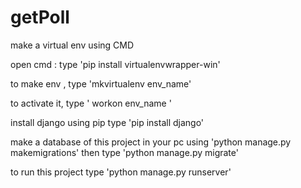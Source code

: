 # getPoll

make a virtual env using CMD

open cmd : type 'pip install virtualenvwrapper-win'

to make env , type 'mkvirtualenv env_name'

to activate it, type ' workon env_name '

install django using pip
type 'pip install django'

make a database of this project in your pc using 'python manage.py makemigrations'
then type 'python manage.py migrate'

to run this project type 'python manage.py runserver'
